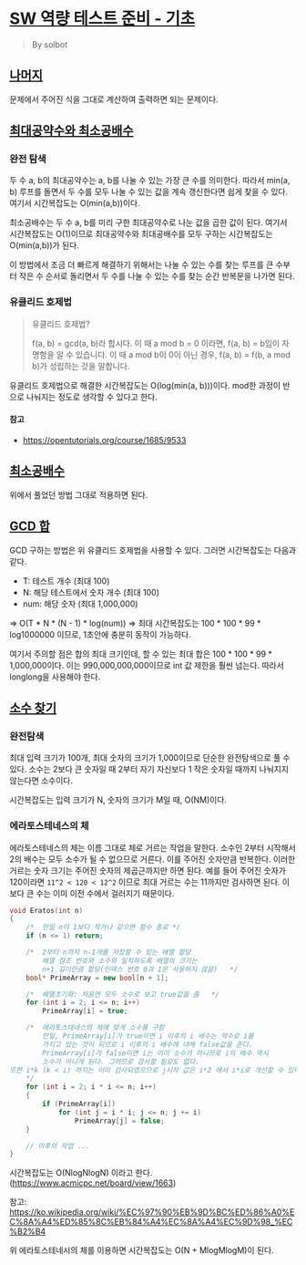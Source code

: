 # [SW 역량 테스트 준비 - 기초](https://www.acmicpc.net/workbook/view/3935)
> By solbot

## [나머지](https://www.acmicpc.net/problem/10430)
문제에서 주어진 식을 그대로 계산하여 출력하면 되는 문제이다.

## [최대공약수와 최소공배수](https://www.acmicpc.net/problem/2609)
### 완전 탐색
두 수 a, b의 최대공약수는 a, b를 나눌 수 있는 가장 큰 수를 의미한다. 따라서 min(a, b) 루프를 돌면서 두 수를 모두 나눌 수 있는 값을 계속 갱신한다면 쉽게 찾을 수 있다. 여기서 시간복잡도는 O(min(a,b))이다.

최소공배수는 두 수 a, b를 미리 구한 최대공약수로 나눈 값을 곱한 값이 된다. 여기서 시간복잡도는 O(1)이므로 최대공약수와 최대공배수를 모두 구하는 시간복잡도는 O(min(a,b))가 된다.

이 방법에서 조금 더 빠르게 해결하기 위해서는 나눌 수 있는 수를 찾는 루프를 큰 수부터 작은 수 순서로 돌리면서 두 수를 나눌 수 있는 수를 찾는 순간 반복문을 나가면 된다.

### 유클리드 호제법
> 유클리드 호제법?
>
> f(a, b) = gcd(a, b)라 합시다. 이 때 a mod b = 0 이라면, f(a, b) = b임이 자명함을 알 수 있습니다. 이 때 a mod b이 0이 아닌 경우, f(a, b) = f(b, a mod b)가 성립하는 것을 말합니다.

유클리드 호제법으로 해결한 시간복잡도는 O(log(min(a, b)))이다. mod한 과정이 반으로 나눠지는 정도로 생각할 수 있다고 한다.

#### 참고
- <https://opentutorials.org/course/1685/9533>


## [최소공배수](https://www.acmicpc.net/problem/1934)
위에서 풀었던 방법 그대로 적용하면 된다.


## [GCD 합](https://www.acmicpc.net/problem/9613)
GCD 구하는 방법은 위 유클리드 호제법을 사용할 수 있다. 그러면 시간복잡도는 다음과 같다.
- T: 테스트 개수 (최대 100)
- N: 해당 테스트에서 숫자 개수 (최대 100)
- num: 해당 숫자 (최대 1,000,000)

=> O(T * N * (N - 1) * log(num))
=> 최대 시간복잡도는 100 * 100 * 99 * log1000000 이므로, 1초안에 충분히 동작이 가능하다.

여기서 주의할 점은 합의 최대 크기인데, 할 수 있는 최대 합은 100 * 100 * 99 * 1,000,000이다. 이는 990,000,000,000이므로 int 값 제한을 훨씬 넘는다. 따라서 longlong을 사용해야 한다.

## [소수 찾기](https://www.acmicpc.net/problem/1978)
### 완전탐색
최대 입력 크기가 100개, 최대 숫자의 크기가 1,000이므로 단순한 완전탐색으로 풀 수 있다. 소수는 2보다 큰 숫자일 때 2부터 자기 자신보다 1 작은 숫자일 때까지 나눠지지 않는다면 소수이다.

시간복잡도는 입력 크기가 N, 숫자의 크기가 M일 때, O(NM)이다.

### 에라토스테네스의 체
에라토스테네스의 체는 이름 그대로 체로 거르는 작업을 말한다. 소수인 2부터 시작해서 2의 배수는 모두 소수가 될 수 없으므로 거른다. 이를 주어진 숫자만큼 반복한다. 이러한 거르는 숫자 크기는 주어진 숫자의 제곱근까지만 하면 된다. 예를 들어 주어진 숫자가 120이라면 `11^2 < 120 < 12^2` 이므로 최대 거르는 수는 11까지만 검사하면 된다. 이보다 큰 수는 이미 이전 수에서 걸러지기 때문이다.

```cpp
void Eratos(int n)
{
    /*  만일 n이 1보다 작거나 같으면 함수 종료 */
    if (n <= 1) return;

    /*	2부터 n까지 n-1개를 저장할 수 있는 배열 할당
		배열 참조 번호와 소수와 일치하도록 배열의 크기는
		n+1 길이만큼 할당(인덱스 번호 0과 1은 사용하지 않음)	*/
	bool* PrimeArray = new bool[n + 1];

	/*  배열초기화: 처음엔 모두 소수로 보고 true값을 줌	*/
	for (int i = 2; i <= n; i++)
	    PrimeArray[i] = true;

	/*	에라토스테네스의 체에 맞게 소수를 구함
		만일, PrimeArray[i]가 true이면 i 이후의 i 배수는 약수로 i를
		가지고 있는 것이 되므로 i 이후의 i 배수에 대해 false값을 준다.
		PrimeArray[i]가 false이면 i는 이미 소수가 아니므로 i의 배수 역시
		소수가 아니게 된다. 그러므로 검사할 필요도 없다.
또한 i*k (k < i) 까지는 이미 검사되었으므로 j시작 값은 i*2 에서 i*i로 개선할 수 있다.
	*/
	for (int i = 2; i * i <= n; i++)
	{
		if (PrimeArray[i])
			for (int j = i * i; j <= n; j += i)
			    PrimeArray[j] = false;
	}

	// 이후의 작업 ...
}
```

시간복잡도는 O(NlogNlogN) 이라고 한다. (https://www.acmicpc.net/board/view/1663)

참고: <https://ko.wikipedia.org/wiki/%EC%97%90%EB%9D%BC%ED%86%A0%EC%8A%A4%ED%85%8C%EB%84%A4%EC%8A%A4%EC%9D%98_%EC%B2%B4>

위 에라토스테네시의 체를 이용하면 시간복잡도는 O(N + MlogMlogM)이 된다.
